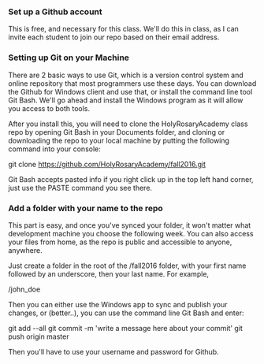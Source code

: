 ### Set up a Github account

This is free, and necessary for this class. We'll do this in class, as I can invite each student to join our repo based on their email address.

### Setting up Git on your Machine

There are 2 basic ways to use Git, which is a version control system and online repository that most programmers use these days. You can download the Github for Windows client and use that, or install the command line tool Git Bash. We'll go ahead and install the Windows program as it will allow you access to both tools.

After you install this, you will need to clone the HolyRosaryAcademy class repo by opening Git Bash in your Documents folder, and cloning or downloading the repo to your local machine by putting the following command into your console:

git clone https://github.com/HolyRosaryAcademy/fall2016.git

Git Bash accepts pasted info if you right click up in the top left hand corner, just use the PASTE command you see there.

### Add a folder with your name to the repo

This part is easy, and once you've synced your folder, it won't matter what development machine you choose the following week. You can also access your files from home, as the repo is public and accessible to anyone, anywhere.

Just create a folder in the root of the /fall2016 folder, with your first name followed by an underscore, then your last name. For example,

  /john_doe

Then you can either use the Windows app to sync and publish your changes, or (better..), you can use the command line Git Bash and enter:

git add --all
git commit -m 'write a message here about your commit'
git push origin master

Then you'll have to use your username and password for Github.




